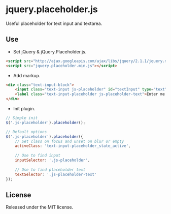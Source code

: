 # jquery.placeholder.js

Useful placeholder for text input and textarea.

## Use
- Set jQuery & jQuery.Placeholder.js.
```html
<script src="http://ajax.googleapis.com/ajax/libs/jquery/2.1.1/jquery.min.js"></script>
<script src="jquery.placeholder.min.js"></script>
```

- Add markup.
```html
<div class="text-input-block">
    <input class="text-input js-placeholder" id="textInput" type="text" name="text">
    <label class="text-input-placeholder js-placeholder-text">Enter me...</label>
</div>
```

- Init plugin.
```javascript
// Simple init
$('.js-placeholder').placeholder();

// Default options
$('.js-placeholder').placeholder({
    // Set class on focus and unset on blur or empty
    activeClass: 'text-input-placeholder_state_active',
    
    // Use to find input
    inputSelector: '.js-placeholder',
    
    // Use to find placeholder text
    textSelector: '.js-placeholder-text'
});
```

## License

Released under the MIT license.
